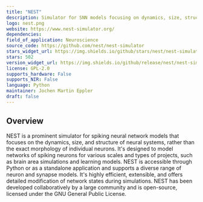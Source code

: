 ```yaml
---
title: "NEST"
description: Simulator for SNN models focusing on dynamics, size, structure of neural systems, not on individual neuron morphology.
logo: nest.png
website: https://www.nest-simulator.org/
dependencies: 
field_of_application: Neuroscience
source_code: https://github.com/nest/nest-simulator
stars_widget_url: https://img.shields.io/github/stars/nest/nest-simulator.svg?style=social
stars: 502
version_widget_url: https://img.shields.io/github/release/nest/nest-simulator.svg?label=github%20release
license: GPL-2.0
supports_hardware: False
supports_NIR: False
language: Python
maintainer: Jochen Martin Eppler
draft: false
---
```


## Overview
NEST is a prominent simulator for spiking neural network models that focuses on the dynamics, size, and structure of neural systems, rather than the exact morphology of individual neurons. It's designed to model networks of spiking neurons for various scales and types of projects, such as brain area simulations and learning models. NEST is accessible through Python or as a standalone application and supports a diverse range of neuron and synapse models. It's highly efficient, extensible, and offers detailed modification of network states during simulations. NEST has been developed collaboratively by a large community and is open-source, licensed under the GNU General Public License.